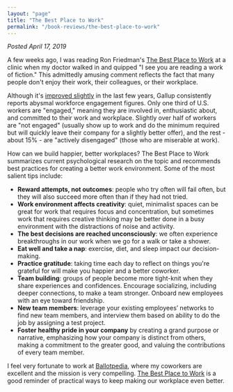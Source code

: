 ```yaml
---
layout: "page"
title: "The Best Place to Work"
permalink: "/book-reviews/the-best-place-to-work"
---
```


*Posted April 17, 2019*

A few weeks ago, I was reading Ron Friedman's [The Best Place to Work](https://amzn.to/2Dg1hO4) at a clinic when my doctor walked in and quipped "I see you are reading a work of fiction." This admittedly amusing comment reflects the fact that many people don't enjoy their work, their colleagues, or their workplace.

Although it's [improved slightly](https://news.gallup.com/poll/241649/employee-engagement-rise.aspx) in the last few years, Gallup consistently reports abysmal workforce engagement figures. Only one third of U.S. workers are "engaged," meaning they are involved in, enthusiastic about, and committed to their work and workplace. Slightly over half of workers are "not engaged" (usually show up to work and do the minimum required but will quickly leave their company for a slightly better offer), and the rest - about 15% - are "actively disengaged" (those who are miserable at work).

How can we build happier, better workplaces? The Best Place to Work summarizes current psychological research on the topic and recommends best practices for creating a better work environment. Some of the most salient tips include:
* **Reward attempts, not outcomes**: people who try often will fail often, but they will also succeed more often than if they had not tried.
* **Work environment affects creativity**: quiet, minimalist spaces can be great for work that requires focus and concentration, but sometimes work that requires creative thinking may be better done in a busy environment with the distractions of noise and activity.
* **The best decisions are reached unconsciously**: we often experience breakthroughs in our work when we go for a walk or take a shower.
* **Eat well and take a nap**: exercise, diet, and sleep impact our decision-making.
* **Practice gratitude**: taking time each day to reflect on things you're grateful for will make you happier and a better coworker.
* **Team building**: groups of people become more tight-knit when they share experiences and confidences. Encourage socializing, including deeper connections, to make a team stronger. Onboard new employees with an eye toward friendship.
* **New team members**: leverage your existing employees’ networks to find new team members, and interview them based on ability to do the job by assigning a test project.
* **Foster healthy pride in your company** by creating a grand purpose or narrative, emphasizing how your company is distinct from others, making a commitment to the greater good, and valuing the contributions of every team member.

I feel very fortunate to work at [Ballotpedia](https://ballotpedia.org/), where my coworkers are excellent and the mission is very compelling. [The Best Place to Work](https://amzn.to/2Dg1hO4) is a good reminder of practical ways to keep making our workplace even better.
